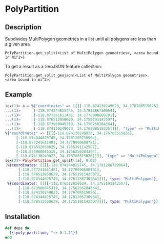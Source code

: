 # PolyPartition

## Description

Subdivides MultiPolygon geometries in a list until all polygons are less than a given area

`PolyPartition.get_split(<List of MultiPolygon geometries>, <area bound in mi^2>)`

To get a result as a  GeoJSON feature collection:

`PolyPartition.get_split_geojson(<List of MultiPolygon geometries>, <area bound in mi^2>)`

## Example

```elixir
iex(1)> a = %{"coordinates" => [[[[-118.874130249023, 34.176708515026],
...(1)>      [-118.874344825745, 34.1781286730964],
...(1)>      [-118.877241611481, 34.1770990608781],
...(1)>      [-118.876512050629, 34.1755191142507],
...(1)>      [-118.873980045319, 34.1756256284364],
...(1)>      [-118.874130249023, 34.176708515026]]]], "type" => "MultiPolygon"}
%{"coordinates" => [[[[-118.874130249023, 34.176708515026],
     [-118.874344825745, 34.1781286730964],
     [-118.877241611481, 34.1770990608781],
     [-118.876512050629, 34.1755191142507],
     [-118.873980045319, 34.1756256284364],
     [-118.874130249023, 34.176708515026]]]], "type" => "MultiPolygon"}
iex(2)> PolyPartition.get_split([a], 0.02)
[%{coordinates: [[[[-118.874344825745, 34.1781286730964],
      [-118.877241611481, 34.1770990608781],
      [-118.876512050629, 34.1755191142507],
      [-118.874344825745, 34.1781286730964]]]], type: "MultiPolygon"},
 %{coordinates: [[[[-118.876512050629, 34.1755191142507],
      [-118.873980045319, 34.1756256284364],
      [-118.874130249023, 34.176708515026],
      [-118.874344825745, 34.1781286730964],
      [-118.876512050629, 34.1755191142507]]]], type: "MultiPolygon"}]
```
## Installation

```elixir
def deps do
  [{:poly_partition, "~> 0.1.2"}]
end
```

